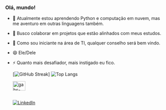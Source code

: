 ### Olá, mundo!

- 🌱 Atualmente estou aprendendo Python e computação em nuvem, mas me aventuro em outras linguagens também.
- 👯 Busco colaborar em projetos que estão alinhados com meus estudos.
- 🤔 Como sou iniciante na área de TI, qualquer conselho será bem vindo.
- 😄 Ele/Dele
- ⚡ Quanto mais desafiador, mais instigado eu fico.
  <div>
    
  [![GitHub Streak](https://streak-stats.demolab.com/?user=GabsPere&theme=tokyonight&hide_border=true)]
  ![Top Langs](https://github-readme-stats.vercel.app/api/top-langs/?username=GabsPere&theme=tokyonight&hide_border=true)
  </div>
   
  <div style="display: inline_block">
  <img align="center" alt="gabs-python" height="30" width="40" src="https://cdn.jsdelivr.net/gh/devicons/devicon/icons/python/python-original.svg"">
  </div>
  
  ##
  
  <div>
  
  [![LinkedIn](https://img.shields.io/badge/LinkedIn-000?style=for-the-badge&logo=linkedin&logoColor=0E76A8)](https://www.linkedin.com/in/gabrielfelipedeoliveira/)
  </div>

  
